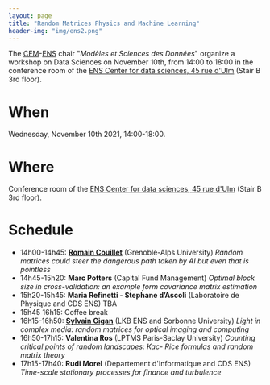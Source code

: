 ```yaml
---
layout: page
title: "Random Matrices Physics and Machine Learning"
header-img: "img/ens2.png"
---
```


The [CFM](https://www.cfm.fr/)-[ENS](http://www.ens.fr) chair "_Modèles et Sciences des Données_" organize a workshop on Data Sciences on November 10th, from 14:00 to 18:00 in the conference room of the [ENS Center for data sciences, 45 rue d'Ulm](http://csd.ens.psl.eu) (Stair B 3rd floor).


When
============================

Wednesday, November 10th 2021, 14:00-18:00.

Where
============================

Conference room of the [ENS Center for data sciences, 45 rue d'Ulm](http://csd.ens.psl.eu) (Stair B 3rd floor).

Schedule
============================


* 14h00-14h45: [**Romain Couillet**](http://polaris.imag.fr/romain.couillet/index.html) (Grenoble-Alps University) *Random matrices could steer the dangerous path taken by AI but even that is pointless*
* 14h45-15h20: **Marc Potters** (Capital Fund Management) *Optimal block size in cross-validation: an example form covariance matrix estimation*
* 15h20-15h45: **Maria Refinetti - Stephane d’Ascoli** (Laboratoire de Physique and CDS ENS) TBA
* 15h45 16h15: Coffee break
* 16h15-16h50: [**Sylvain Gigan**](http://www.lkb.upmc.fr/opticalimaging/sylvain-gigan/) (LKB ENS and Sorbonne University) *Light in complex media: random matrices for optical imaging and computing*
* 16h50-17h15: **Valentina Ros** (LPTMS Paris-Saclay University) *Counting critical points of random landscapes: Kac- Rice formulas and random matrix theory*
* 17h15-17h40: **Rudi Morel** (Departement d'Informatique and CDS ENS) *Time-scale stationary processes for finance and turbulence*
